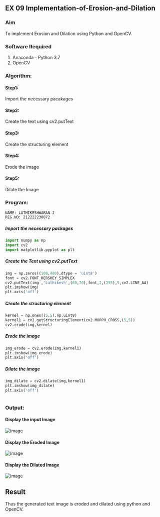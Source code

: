 ## EX 09 Implementation-of-Erosion-and-Dilation
### Aim
To implement Erosion and Dilation using Python and OpenCV.
### Software Required
1. Anaconda - Python 3.7
2. OpenCV
### Algorithm:
#### Step1:<br>
Import the necessary pacakages

#### Step2:<br>
Create the text using cv2.putText

#### Step3:<br>
Create the structuring element

#### Step4:<br>
Erode the image


#### Step5: <br>
Dilate the Image

 
### Program:
```
NAME: LATHIKESHWARAN J
REG.NO: 212222230072
```

##### Import the necessary packages
``` Python
import numpy as np
import cv2
import matplotlib.pyplot as plt
```
##### Create the Text using cv2.putText
``` Python
img = np.zeros((100,400),dtype = 'uint8')
font = cv2.FONT_HERSHEY_SIMPLEX
cv2.putText(img ,'Lathikesh',(60,70),font,2,(255),5,cv2.LINE_AA)
plt.imshow(img)
plt.axis('off')
```
##### Create the structuring element
``` Python
kernel = np.ones((5,5),np.uint8)
kernel1 = cv2.getStructuringElement(cv2.MORPH_CROSS,(5,5))
cv2.erode(img,kernel)
```
##### Erode the image
``` Python
img_erode = cv2.erode(img,kernel1)
plt.imshow(img_erode)
plt.axis('off')

```
##### Dilate the image
``` Python
img_dilate = cv2.dilate(img,kernel1)
plt.imshow(img_dilate)
plt.axis('off')



```
### Output:
#### Display the input Image
![image](https://github.com/LATHIKESHWARAN/erosion--dilation/assets/119393556/4d60a840-f762-4848-bc0a-85f2c872c943)

#### Display the Eroded Image
![image](https://github.com/LATHIKESHWARAN/erosion--dilation/assets/119393556/b164a0f1-3bb1-48da-9a5b-e8c922b7f731)

#### Display the Dilated Image
![image](https://github.com/LATHIKESHWARAN/erosion--dilation/assets/119393556/86e71786-4b23-42c3-bd63-bf1e8689bf1b)

## Result
Thus the generated text image is eroded and dilated using python and OpenCV.
